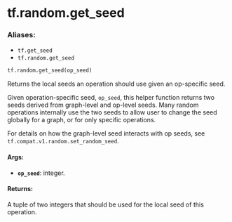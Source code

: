 <div itemscope itemtype="http://developers.google.com/ReferenceObject">
<meta itemprop="name" content="tf.random.get_seed" />
<meta itemprop="path" content="Stable" />
</div>

# tf.random.get_seed

### Aliases:

* `tf.get_seed`
* `tf.random.get_seed`

``` python
tf.random.get_seed(op_seed)
```

Returns the local seeds an operation should use given an op-specific seed.

Given operation-specific seed, `op_seed`, this helper function returns two
seeds derived from graph-level and op-level seeds. Many random operations
internally use the two seeds to allow user to change the seed globally for a
graph, or for only specific operations.

For details on how the graph-level seed interacts with op seeds, see
`tf.compat.v1.random.set_random_seed`.

#### Args:

* <b>`op_seed`</b>: integer.


#### Returns:

A tuple of two integers that should be used for the local seed of this
operation.